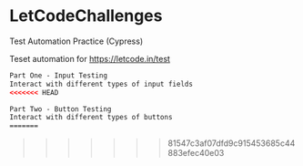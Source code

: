 # LetCodeChallenges
Test Automation Practice (Cypress)


Teset automation for https://letcode.in/test
```html
Part One - Input Testing
Interact with different types of input fields
<<<<<<< HEAD

Part Two - Button Testing
Interact with different types of buttons
=======
```
>>>>>>> 81547c3af07dfd9c915453685c44883efec40e03

